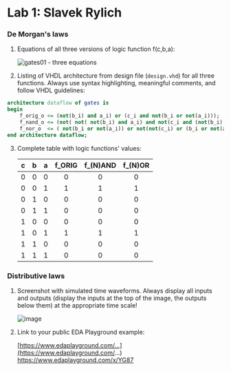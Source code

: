 # Lab 1: Slavek Rylich

### De Morgan's laws

1. Equations of all three versions of logic function f(c,b,a):

   ![gates01 - three equations](https://user-images.githubusercontent.com/124887798/218251952-ce429484-83eb-4b8f-93be-978548c79bab.jpg)


2. Listing of VHDL architecture from design file (`design.vhd`) for all three functions. Always use syntax highlighting, meaningful comments, and follow VHDL guidelines:

```vhdl
architecture dataflow of gates is
begin
    f_orig_o <= (not(b_i) and a_i) or (c_i and not(b_i or not(a_i)));
    f_nand_o <= (not( not( not(b_i) and a_i) and not(c_i and (not(b_i) and a_i))));
    f_nor_o  <= ( not(b_i or not(a_i)) or not(not(c_i) or (b_i or not(a_i))));
end architecture dataflow;
```

3. Complete table with logic functions' values:

   | **c** | **b** |**a** | **f_ORIG** | **f_(N)AND** | **f_(N)OR** |
   | :-: | :-: | :-: | :-: | :-: | :-: |
   | 0 | 0 | 0 | 0 | 0 | 0 |
   | 0 | 0 | 1 | 1 | 1 | 1 |
   | 0 | 1 | 0 | 0 | 0 | 0 |
   | 0 | 1 | 1 | 0 | 0 | 0 |
   | 1 | 0 | 0 | 0 | 0 | 0 |
   | 1 | 0 | 1 | 1 | 1 | 1 |
   | 1 | 1 | 0 | 0 | 0 | 0 |
   | 1 | 1 | 1 | 0 | 0 | 0 |

### Distributive laws

1. Screenshot with simulated time waveforms. Always display all inputs and outputs (display the inputs at the top of the image, the outputs below them) at the appropriate time scale!

   ![image](https://user-images.githubusercontent.com/124887798/218252420-eaa7dfa0-aa09-468d-b542-b8988b05ea8a.png)

2. Link to your public EDA Playground example:

   [https://www.edaplayground.com/...](https://www.edaplayground.com/...)
   https://www.edaplayground.com/x/YG87
